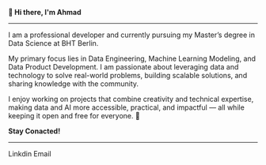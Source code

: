 <b>👋 Hi there, I'm Ahmad </b>
___

I am a professional developer and currently pursuing my Master’s degree in Data Science at BHT Berlin.

My primary focus lies in Data Engineering, Machine Learning Modeling, and Data Product Development.
I am passionate about leveraging data and technology to solve real-world problems, building scalable solutions, and sharing knowledge with the community.

I enjoy working on projects that combine creativity and technical expertise, making data and AI more accessible, practical, and impactful — all while keeping it open and free for everyone. 🚀

<b> Stay Conacted! </b>
___
Linkdin Email 
<!---
codebyte17/codebyte17 is a ✨ special ✨ repository because its `README.md` (this file) appears on your GitHub profile.
You can click the Preview link to take a look at your changes.
--->
